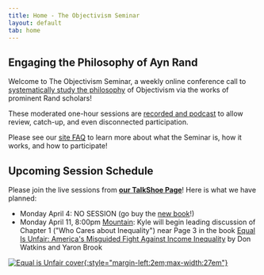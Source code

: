 ```yaml
---
title: Home - The Objectivism Seminar
layout: default
tab: home
---
```


Engaging the Philosophy of Ayn Rand
-----------------------------------
Welcome to The Objectivism Seminar, a weekly online conference call to
[systematically study the philosophy](/about "About the Objectivism Seminar")
of Objectivism via the works of prominent Rand scholars!

These moderated one-hour sessions are [recorded and podcast](/archives "Session Recording Archives")
to allow review, catch-up, and even disconnected participation.

Please see our [site FAQ](/faq "Frequently Asked Questions")
to learn more about what the Seminar is, how it works, and how to participate!

Upcoming Session Schedule
-------------------------
Please join the live sessions from
[**our TalkShoe Page**](http://www.talkshoe.com/talkshoe/web/talkCast.jsp?masterId=15215&amp;cmd=tc "The Objectivism Seminar at TalkShoe.com")!
Here is what we have planned:

* Monday April 4: NO SESSION (go buy the [new book][book]!)
* Monday April 11,
  8:00pm [Mountain][mtn]:
  Kyle will
  begin leading discussion of
  Chapter 1 ("Who Cares about Inequality") near 
  Page 3
  in the book [Equal Is Unfair: America's Misguided Fight Against Income Inequality][book]
  by Don Watkins and Yaron Brook

[![Equal is Unfair cover][cover]{:style="margin-left:2em;max-width:27em"}][book]


[cover]:   http://ecx.images-amazon.com/images/I/516rmVn5sAL._SX325_BO1,204,203,200_.jpg
[book]:    http://amzn.com/B015CKO1DY
[mtn]:     http://wwp.greenwichmeantime.com/time-zone/usa/mountain-time/
